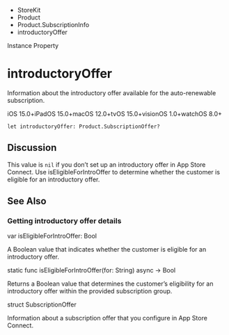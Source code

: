 

- StoreKit
- Product
- Product.SubscriptionInfo
-  introductoryOffer 

Instance Property

# introductoryOffer

Information about the introductory offer available for the auto-renewable subscription.

iOS 15.0+iPadOS 15.0+macOS 12.0+tvOS 15.0+visionOS 1.0+watchOS 8.0+

``` source
let introductoryOffer: Product.SubscriptionOffer?
```

## Discussion

This value is `nil` if you don’t set up an introductory offer in App Store Connect. Use isEligibleForIntroOffer to determine whether the customer is eligible for an introductory offer.

## See Also

### Getting introductory offer details

var isEligibleForIntroOffer: Bool

A Boolean value that indicates whether the customer is eligible for an introductory offer.

static func isEligibleForIntroOffer(for: String) async -> Bool

Returns a Boolean value that determines the customer’s eligibility for an introductory offer within the provided subscription group.

struct SubscriptionOffer

Information about a subscription offer that you configure in App Store Connect.

